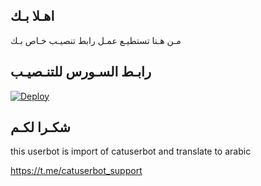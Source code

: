 ## اهـلا بـك
مـن هـنا تستطيـع عمـل رابط تنصيـب خـاص بـك

## رابـط السـورس للتنـصيـب

[![Deploy](https://www.herokucdn.com/deploy/button.svg)](https://heroku.com/deploy?template=https://github.com/Aggwef/jmthon)

## شكـرا لكـم 


this userbot is import of catuserbot and translate to arabic

https://t.me/catuserbot_support
